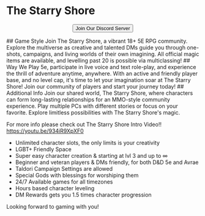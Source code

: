 # The Starry Shore

<p style="text-align: center;">
    <a href="https://discord.gg/6pywUGp5" target="_blank">
        <button class="discord-join-button">
            Join Our Discord Server
        </button>
    </a>
</p>
## Game Style
Join The Starry Shore, a vibrant 18+ 5E RPG community. Explore the multiverse as creative and talented DMs guide you through one-shots, campaigns, and living worlds of their own imagining. All official magic items are available, and levelling past 20 is possible via multiclassing!
## Way We Play
5e, participate in live voice and text role-play, and experience the thrill of adventure anytime, anywhere. With an active and friendly player base, and no level cap, it's time to let your imagination soar at The Starry Shore! Join our community of players and start your journey today!    
## Additional Info
Join our shared world, The Starry Shore, where characters can form long-lasting relationships for an MMO-style community experience. Play multiple PCs with different stories or focus on your favorite. Explore limitless possibilities with The Starry Shore's magic.
  
For more info please check out The Starry Shore Intro Video!!  
https://youtu.be/934iR9XpXF0
  
- Unlimited character slots, the only limits is your creativity
- LGBT+ Friendly Space
- Super easy character creation & starting at lvl 3 and up to ∞
- Beginner and veteran players & DMs friendly, for both D&D 5e and Avrae
- Taldori Campaign Settings are allowed
- Special Gods with blessings for worshiping them
- 24/7 Available games for all timezones
- Hours based character leveling
- DM Rewards gets you 1.5 times character progression

Looking forward to gaming with you!